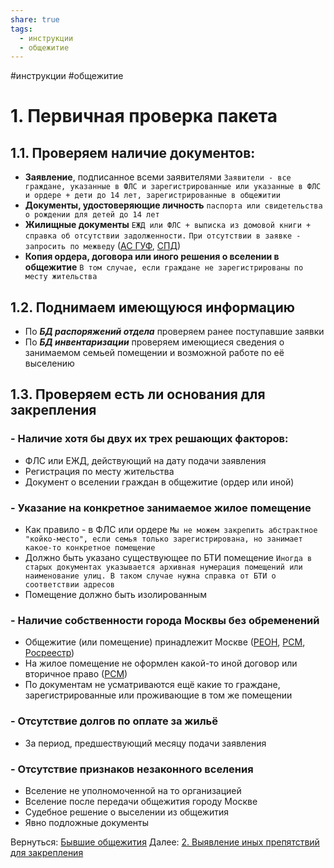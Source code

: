 ```yaml
---
share: true
tags:
  - инструкции
  - общежитие
---
```

#инструкции #общежитие
# 1. Первичная проверка пакета
## 1.1. Проверяем наличие документов:
* **Заявление**, подписанное всеми заявителями
	`Заявители - все граждане, указанные в ФЛС и зарегистрированные или указанные в ФЛС и ордере + дети до 14 лет, зарегистрированные в общежитии`
* **Документы, удостоверяющие личность**
	`паспорта или свидетельства о рождении для детей до 14 лет`
* **Жилищные документы** 
	`ЕЖД или ФЛС + выписка из домовой книги + справка об отсутствии задолженности.`
	`При отсутствии в заявке - запросить по межведу`
	([АС ГУФ](http://asguf.mos.ru/), [СПД](http://webspd.mlc.gov/gosusl/gosuslweb/WebFormGF.aspx))
* **Копия ордера, договора или иного решения о вселении в общежитие**
	`В том случае, если граждане не зарегистрированы по месту жительства`
## 1.2. Поднимаем имеющуюся информацию
* По ***БД распоряжений отдела*** проверяем ранее поступавшие заявки
* По ***БД инвентаризации*** проверяем имеющиеся сведения о занимаемом семьей помещении и возможной работе по её выселению
## 1.3. Проверяем есть ли основания для закрепления
### - Наличие хотя бы двух их трех решающих факторов:
* ФЛС или ЕЖД, действующий на дату подачи заявления
* Регистрация по месту жительства
* Документ о вселении граждан в общежитие (ордер или иной)
### - Указание на конкретное занимаемое жилое помещение
* Как правило - в ФЛС или ордере
	`Мы не можем закрепить абстрактное "койко-место", если семья только зарегистрирована, но занимает какое-то конкретное помещение`
* Должно быть указано существующее по БТИ помещение 
	`Иногда в старых документах указывается архивная нумерация помещений или наименование улиц. В таком случае нужна справка от БТИ о соответствии адресов`
* Помещение должно быть изолированным
### - Наличие собственности города Москвы без обременений
* Общежитие (или помещение) принадлежит Москве ([РЕОН](http://reon.mlc.gov), [РСМ](webrsm.mlc.gov:5222), [Росреестр](https://rosreestr.ru/))
* На жилое помещение не оформлен какой-то иной договор или вторичное право ([РСМ](webrsm.mlc.gov:5222))
* По документам не усматриваются ещё какие то граждане, зарегистрированные или проживающие в том же помещении
### - Отсутствие долгов по оплате за жильё
* За период, предшествующий месяцу подачи заявления
### - Отсутствие признаков незаконного вселения
* Вселение не уполномоченной на то организацией
* Вселение после передачи общежития городу Москве
* Судебное решение о выселении из общежития
* Явно подложные документы

Вернуться: [Бывшие общежития](Алгоритмы%20работы/Бывшие%20общежития/Бывшие%20общежития.md)
Далее: [2. Выявление иных препятствий для закрепления](2.%20Выявление%20иных%20препятствий%20для%20закрепления.md)
